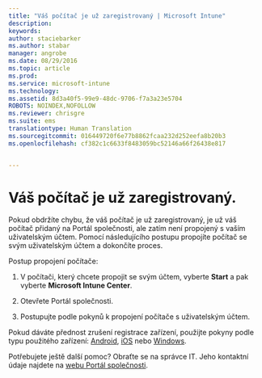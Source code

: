 ```yaml
---
title: "Váš počítač je už zaregistrovaný | Microsoft Intune"
description: 
keywords: 
author: staciebarker
ms.author: stabar
manager: angrobe
ms.date: 08/29/2016
ms.topic: article
ms.prod: 
ms.service: microsoft-intune
ms.technology: 
ms.assetid: 8d3a40f5-99e9-48dc-9706-f7a3a23e5704
ROBOTS: NOINDEX,NOFOLLOW
ms.reviewer: chrisgre
ms.suite: ems
translationtype: Human Translation
ms.sourcegitcommit: 016449720f6e77b8862fcaa232d252eefa8b20b3
ms.openlocfilehash: cf382c1c6633f8483059bc52146a66f26438e817


---
```



# Váš počítač je už zaregistrovaný.

Pokud obdržíte chybu, že váš počítač je už zaregistrovaný, je už váš počítač přidaný na Portál společnosti, ale zatím není propojený s vaším uživatelským účtem. Pomocí následujícího postupu propojíte počítač se svým uživatelským účtem a dokončíte proces.  

Postup propojení počítače:

1.  V počítači, který chcete propojit se svým účtem, vyberte **Start** a pak vyberte **Microsoft Intune Center**.

2.  Otevřete Portál společnosti.

3.  Postupujte podle pokynů k propojení počítače s uživatelským účtem.

Pokud dáváte přednost zrušení registrace zařízení, použijte pokyny podle typu použitého zařízení: [Android](unenroll-your-device-from-intune-android.md), [iOS](unenroll-your-device-from-intune-ios.md) nebo [Windows](unenroll-your-device-from-intune-windows.md).

Potřebujete ještě další pomoc? Obraťte se na správce IT. Jeho kontaktní údaje najdete na [webu Portál společnosti](http://portal.manage.microsoft.com).



<!--HONumber=Oct16_HO2-->


